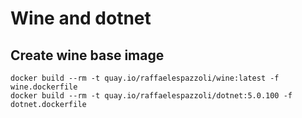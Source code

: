# Wine and dotnet

## Create wine base image

```shell
docker build --rm -t quay.io/raffaelespazzoli/wine:latest -f wine.dockerfile
docker build --rm -t quay.io/raffaelespazzoli/dotnet:5.0.100 -f dotnet.dockerfile
```
